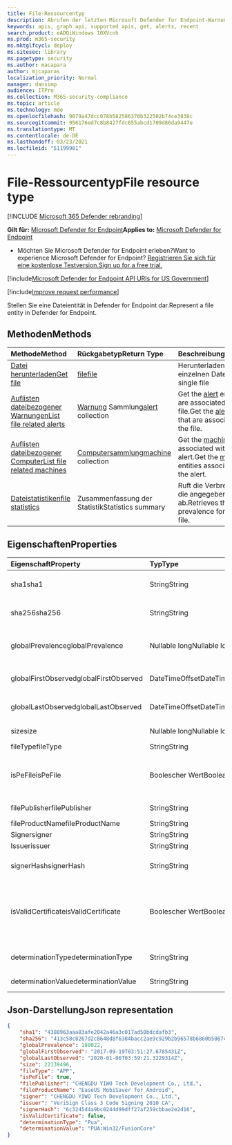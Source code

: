 ```yaml
---
title: File-Ressourcentyp
description: Abrufen der letzten Microsoft Defender for Endpoint-Warnungen im Zusammenhang mit Dateien.
keywords: apis, graph api, supported apis, get, alerts, recent
search.product: eADQiWindows 10XVcnh
ms.prod: m365-security
ms.mktglfcycl: deploy
ms.sitesec: library
ms.pagetype: security
ms.author: macapara
author: mjcaparas
localization_priority: Normal
manager: dansimp
audience: ITPro
ms.collection: M365-security-compliance
ms.topic: article
ms.technology: mde
ms.openlocfilehash: 9079a47dcc078b582586370b322502b74ce3838c
ms.sourcegitcommit: 956176ed7c8b8427fdc655abcd1709d86da9447e
ms.translationtype: MT
ms.contentlocale: de-DE
ms.lasthandoff: 03/23/2021
ms.locfileid: "51199981"
---
```

# <a name="file-resource-type"></a><span data-ttu-id="fe4e8-104">File-Ressourcentyp</span><span class="sxs-lookup"><span data-stu-id="fe4e8-104">File resource type</span></span>

[!INCLUDE [Microsoft 365 Defender rebranding](../../includes/microsoft-defender.md)]


<span data-ttu-id="fe4e8-105">**Gilt für:** [Microsoft Defender for Endpoint](https://go.microsoft.com/fwlink/?linkid=2154037)</span><span class="sxs-lookup"><span data-stu-id="fe4e8-105">**Applies to:** [Microsoft Defender for Endpoint](https://go.microsoft.com/fwlink/?linkid=2154037)</span></span>

- <span data-ttu-id="fe4e8-106">Möchten Sie Microsoft Defender for Endpoint erleben?</span><span class="sxs-lookup"><span data-stu-id="fe4e8-106">Want to experience Microsoft Defender for Endpoint?</span></span> [<span data-ttu-id="fe4e8-107">Registrieren Sie sich für eine kostenlose Testversion.</span><span class="sxs-lookup"><span data-stu-id="fe4e8-107">Sign up for a free trial.</span></span>](https://www.microsoft.com/microsoft-365/windows/microsoft-defender-atp?ocid=docs-wdatp-exposedapis-abovefoldlink) 

[!include[Microsoft Defender for Endpoint API URIs for US Government](../../includes/microsoft-defender-api-usgov.md)]

[!include[Improve request performance](../../includes/improve-request-performance.md)]


<span data-ttu-id="fe4e8-108">Stellen Sie eine Dateientität in Defender for Endpoint dar.</span><span class="sxs-lookup"><span data-stu-id="fe4e8-108">Represent a file entity in Defender for Endpoint.</span></span>

## <a name="methods"></a><span data-ttu-id="fe4e8-109">Methoden</span><span class="sxs-lookup"><span data-stu-id="fe4e8-109">Methods</span></span>
<span data-ttu-id="fe4e8-110">Methode</span><span class="sxs-lookup"><span data-stu-id="fe4e8-110">Method</span></span>|<span data-ttu-id="fe4e8-111">Rückgabetyp</span><span class="sxs-lookup"><span data-stu-id="fe4e8-111">Return Type</span></span> |<span data-ttu-id="fe4e8-112">Beschreibung</span><span class="sxs-lookup"><span data-stu-id="fe4e8-112">Description</span></span>
:---|:---|:---
[<span data-ttu-id="fe4e8-113">Datei herunterladen</span><span class="sxs-lookup"><span data-stu-id="fe4e8-113">Get file</span></span>](get-file-information.md) | [<span data-ttu-id="fe4e8-114">file</span><span class="sxs-lookup"><span data-stu-id="fe4e8-114">file</span></span>](files.md) | <span data-ttu-id="fe4e8-115">Herunterladen einer einzelnen Datei</span><span class="sxs-lookup"><span data-stu-id="fe4e8-115">Get a single file</span></span> 
[<span data-ttu-id="fe4e8-116">Auflisten dateibezogener Warnungen</span><span class="sxs-lookup"><span data-stu-id="fe4e8-116">List file related alerts</span></span>](get-file-related-alerts.md) | <span data-ttu-id="fe4e8-117">[Warnung](alerts.md) Sammlung</span><span class="sxs-lookup"><span data-stu-id="fe4e8-117">[alert](alerts.md) collection</span></span> | <span data-ttu-id="fe4e8-118">Get the [alert](alerts.md) entities that are associated with the file.</span><span class="sxs-lookup"><span data-stu-id="fe4e8-118">Get the [alert](alerts.md) entities that are associated with the file.</span></span>
[<span data-ttu-id="fe4e8-119">Auflisten dateibezogener Computer</span><span class="sxs-lookup"><span data-stu-id="fe4e8-119">List file related machines</span></span>](get-file-related-machines.md) | <span data-ttu-id="fe4e8-120">[Computersammlung](machine.md)</span><span class="sxs-lookup"><span data-stu-id="fe4e8-120">[machine](machine.md) collection</span></span> | <span data-ttu-id="fe4e8-121">Get the [machine](machine.md) entities associated with the alert.</span><span class="sxs-lookup"><span data-stu-id="fe4e8-121">Get the [machine](machine.md) entities associated with the alert.</span></span>
[<span data-ttu-id="fe4e8-122">Dateistatistiken</span><span class="sxs-lookup"><span data-stu-id="fe4e8-122">file statistics</span></span>](get-file-statistics.md) | <span data-ttu-id="fe4e8-123">Zusammenfassung der Statistik</span><span class="sxs-lookup"><span data-stu-id="fe4e8-123">Statistics summary</span></span> | <span data-ttu-id="fe4e8-124">Ruft die Verbreitung für die angegebene Datei ab.</span><span class="sxs-lookup"><span data-stu-id="fe4e8-124">Retrieves the prevalence for the given file.</span></span>


## <a name="properties"></a><span data-ttu-id="fe4e8-125">Eigenschaften</span><span class="sxs-lookup"><span data-stu-id="fe4e8-125">Properties</span></span>
|<span data-ttu-id="fe4e8-126">Eigenschaft</span><span class="sxs-lookup"><span data-stu-id="fe4e8-126">Property</span></span> | <span data-ttu-id="fe4e8-127">Typ</span><span class="sxs-lookup"><span data-stu-id="fe4e8-127">Type</span></span>    |   <span data-ttu-id="fe4e8-128">Beschreibung</span><span class="sxs-lookup"><span data-stu-id="fe4e8-128">Description</span></span> |
|:---|:---|:---|
|<span data-ttu-id="fe4e8-129">sha1</span><span class="sxs-lookup"><span data-stu-id="fe4e8-129">sha1</span></span> | <span data-ttu-id="fe4e8-130">String</span><span class="sxs-lookup"><span data-stu-id="fe4e8-130">String</span></span> | <span data-ttu-id="fe4e8-131">Sha1-Hash des Dateiinhalts</span><span class="sxs-lookup"><span data-stu-id="fe4e8-131">Sha1 hash of the file content</span></span> |
|<span data-ttu-id="fe4e8-132">sha256</span><span class="sxs-lookup"><span data-stu-id="fe4e8-132">sha256</span></span> | <span data-ttu-id="fe4e8-133">String</span><span class="sxs-lookup"><span data-stu-id="fe4e8-133">String</span></span> | <span data-ttu-id="fe4e8-134">Sha256-Hash des Dateiinhalts</span><span class="sxs-lookup"><span data-stu-id="fe4e8-134">Sha256 hash of the file content</span></span> |
|<span data-ttu-id="fe4e8-135">globalPrevalence</span><span class="sxs-lookup"><span data-stu-id="fe4e8-135">globalPrevalence</span></span> | <span data-ttu-id="fe4e8-136">Nullable long</span><span class="sxs-lookup"><span data-stu-id="fe4e8-136">Nullable long</span></span> | <span data-ttu-id="fe4e8-137">Dateiprävalenz in der gesamten Organisation</span><span class="sxs-lookup"><span data-stu-id="fe4e8-137">File prevalence across organization</span></span> |
|<span data-ttu-id="fe4e8-138">globalFirstObserved</span><span class="sxs-lookup"><span data-stu-id="fe4e8-138">globalFirstObserved</span></span> | <span data-ttu-id="fe4e8-139">DateTimeOffset</span><span class="sxs-lookup"><span data-stu-id="fe4e8-139">DateTimeOffset</span></span> | <span data-ttu-id="fe4e8-140">Erstes Mal, wenn die Datei beobachtet wurde</span><span class="sxs-lookup"><span data-stu-id="fe4e8-140">First time the file was observed</span></span> |
|<span data-ttu-id="fe4e8-141">globalLastObserved</span><span class="sxs-lookup"><span data-stu-id="fe4e8-141">globalLastObserved</span></span> | <span data-ttu-id="fe4e8-142">DateTimeOffset</span><span class="sxs-lookup"><span data-stu-id="fe4e8-142">DateTimeOffset</span></span> | <span data-ttu-id="fe4e8-143">Letztes Mal, wenn die Datei beobachtet wurde</span><span class="sxs-lookup"><span data-stu-id="fe4e8-143">Last time the file was observed</span></span> |
|<span data-ttu-id="fe4e8-144">size</span><span class="sxs-lookup"><span data-stu-id="fe4e8-144">size</span></span> | <span data-ttu-id="fe4e8-145">Nullable long</span><span class="sxs-lookup"><span data-stu-id="fe4e8-145">Nullable long</span></span> | <span data-ttu-id="fe4e8-146">Größe der Datei</span><span class="sxs-lookup"><span data-stu-id="fe4e8-146">Size of the file</span></span> |
|<span data-ttu-id="fe4e8-147">fileType</span><span class="sxs-lookup"><span data-stu-id="fe4e8-147">fileType</span></span> | <span data-ttu-id="fe4e8-148">String</span><span class="sxs-lookup"><span data-stu-id="fe4e8-148">String</span></span> | <span data-ttu-id="fe4e8-149">Dateityp</span><span class="sxs-lookup"><span data-stu-id="fe4e8-149">Type of the file</span></span> |
|<span data-ttu-id="fe4e8-150">isPeFile</span><span class="sxs-lookup"><span data-stu-id="fe4e8-150">isPeFile</span></span> | <span data-ttu-id="fe4e8-151">Boolescher Wert</span><span class="sxs-lookup"><span data-stu-id="fe4e8-151">Boolean</span></span> | <span data-ttu-id="fe4e8-152">true, wenn die Datei portierbar ist (z. B. "DLL", "EXE"usw.)</span><span class="sxs-lookup"><span data-stu-id="fe4e8-152">true if the file is portable executable (e.g. "DLL", "EXE", etc.)</span></span> |
|<span data-ttu-id="fe4e8-153">filePublisher</span><span class="sxs-lookup"><span data-stu-id="fe4e8-153">filePublisher</span></span> | <span data-ttu-id="fe4e8-154">String</span><span class="sxs-lookup"><span data-stu-id="fe4e8-154">String</span></span> | <span data-ttu-id="fe4e8-155">Dateiherausgeber</span><span class="sxs-lookup"><span data-stu-id="fe4e8-155">File publisher</span></span> |
|<span data-ttu-id="fe4e8-156">fileProductName</span><span class="sxs-lookup"><span data-stu-id="fe4e8-156">fileProductName</span></span> | <span data-ttu-id="fe4e8-157">String</span><span class="sxs-lookup"><span data-stu-id="fe4e8-157">String</span></span> | <span data-ttu-id="fe4e8-158">Produktname</span><span class="sxs-lookup"><span data-stu-id="fe4e8-158">Product name</span></span> |
|<span data-ttu-id="fe4e8-159">Signer</span><span class="sxs-lookup"><span data-stu-id="fe4e8-159">signer</span></span> | <span data-ttu-id="fe4e8-160">String</span><span class="sxs-lookup"><span data-stu-id="fe4e8-160">String</span></span> | <span data-ttu-id="fe4e8-161">Datei signer</span><span class="sxs-lookup"><span data-stu-id="fe4e8-161">File signer</span></span> |
|<span data-ttu-id="fe4e8-162">Issuer</span><span class="sxs-lookup"><span data-stu-id="fe4e8-162">issuer</span></span> | <span data-ttu-id="fe4e8-163">String</span><span class="sxs-lookup"><span data-stu-id="fe4e8-163">String</span></span> | <span data-ttu-id="fe4e8-164">Dateiherausgeber</span><span class="sxs-lookup"><span data-stu-id="fe4e8-164">File issuer</span></span> |
|<span data-ttu-id="fe4e8-165">signerHash</span><span class="sxs-lookup"><span data-stu-id="fe4e8-165">signerHash</span></span> | <span data-ttu-id="fe4e8-166">String</span><span class="sxs-lookup"><span data-stu-id="fe4e8-166">String</span></span> | <span data-ttu-id="fe4e8-167">Hash des Signaturzertifikats</span><span class="sxs-lookup"><span data-stu-id="fe4e8-167">Hash of the signing certificate</span></span> |
|<span data-ttu-id="fe4e8-168">isValidCertificate</span><span class="sxs-lookup"><span data-stu-id="fe4e8-168">isValidCertificate</span></span> | <span data-ttu-id="fe4e8-169">Boolescher Wert</span><span class="sxs-lookup"><span data-stu-id="fe4e8-169">Boolean</span></span> | <span data-ttu-id="fe4e8-170">Wurde das Signaturzertifikat vom Microsoft Defender for Endpoint-Agent erfolgreich überprüft</span><span class="sxs-lookup"><span data-stu-id="fe4e8-170">Was signing certificate successfully verified by Microsoft Defender for Endpoint agent</span></span> |
|<span data-ttu-id="fe4e8-171">determinationType</span><span class="sxs-lookup"><span data-stu-id="fe4e8-171">determinationType</span></span> | <span data-ttu-id="fe4e8-172">String</span><span class="sxs-lookup"><span data-stu-id="fe4e8-172">String</span></span> | <span data-ttu-id="fe4e8-173">Der Bestimmungstyp der Datei</span><span class="sxs-lookup"><span data-stu-id="fe4e8-173">The determination type of the file</span></span> |
|<span data-ttu-id="fe4e8-174">determinationValue</span><span class="sxs-lookup"><span data-stu-id="fe4e8-174">determinationValue</span></span> | <span data-ttu-id="fe4e8-175">String</span><span class="sxs-lookup"><span data-stu-id="fe4e8-175">String</span></span> | <span data-ttu-id="fe4e8-176">Ermittlungswert</span><span class="sxs-lookup"><span data-stu-id="fe4e8-176">Determination value</span></span> |


## <a name="json-representation"></a><span data-ttu-id="fe4e8-177">Json-Darstellung</span><span class="sxs-lookup"><span data-stu-id="fe4e8-177">Json representation</span></span>

```json
{
    "sha1": "4388963aaa83afe2042a46a3c017ad50bdcdafb3",
    "sha256": "413c58c8267d2c8648d8f6384bacc2ae9c929b2b96578b6860b5087cd1bd6462",
    "globalPrevalence": 180022,
    "globalFirstObserved": "2017-09-19T03:51:27.6785431Z",
    "globalLastObserved": "2020-01-06T03:59:21.3229314Z",
    "size": 22139496,
    "fileType": "APP",
    "isPeFile": true,
    "filePublisher": "CHENGDU YIWO Tech Development Co., Ltd.",
    "fileProductName": "EaseUS MobiSaver for Android",
    "signer": "CHENGDU YIWO Tech Development Co., Ltd.",
    "issuer": "VeriSign Class 3 Code Signing 2010 CA",
    "signerHash": "6c3245d4a9bc0244d99dff27af259cbbae2e2d16",
    "isValidCertificate": false,
    "determinationType": "Pua",
    "determinationValue": "PUA:Win32/FusionCore"
}
```
